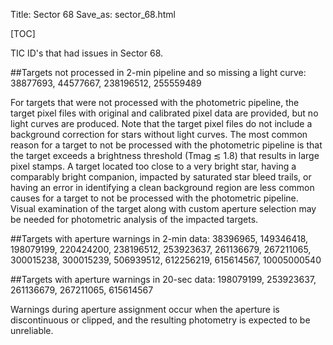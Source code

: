 Title: Sector 68
Save_as: sector_68.html

[TOC]

TIC ID's that had issues in Sector 68.

##Targets not processed in 2-min pipeline and so missing a light curve:
38877693, 44577667, 238196512, 255559489

For targets that were not processed with the photometric pipeline, the target pixel files
with original and calibrated pixel data are provided, but no light curves are produced. Note
that the target pixel files do not include a background correction for stars without light
curves. The most common reason for a target to not be processed with the photometric
pipeline is that the target exceeds a brightness threshold (Tmag ≲ 1.8) that results in
large pixel stamps. A target located too close to a very bright star, having a comparably
bright companion, impacted by saturated star bleed trails, or having an error in identifying
a clean background region are less common causes for a target to not be processed with
the photometric pipeline. Visual examination of the target along with custom aperture
selection may be needed for photometric analysis of the impacted targets.

##Targets with aperture warnings in 2-min data: 
38396965, 149346418, 198079199, 220424200, 238196512, 253923637, 261136679, 267211065, 300015238, 300015239, 506939512, 612256219, 615614567, 10005000540

##Targets with aperture warnings in 20-sec data: 
198079199, 253923637, 261136679, 267211065, 615614567

Warnings during
aperture assignment occur when the aperture is discontinuous or clipped, and the resulting
photometry is expected to be unreliable.